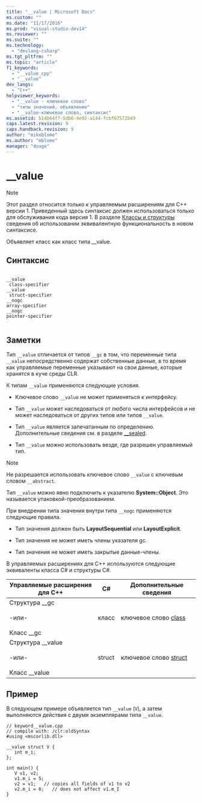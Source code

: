 ```yaml
---
title: "__value | Microsoft Docs"
ms.custom: ""
ms.date: "11/17/2016"
ms.prod: "visual-studio-dev14"
ms.reviewer: ""
ms.suite: ""
ms.technology: 
  - "devlang-csharp"
ms.tgt_pltfrm: ""
ms.topic: "article"
f1_keywords: 
  - "__value_cpp"
  - "__value"
dev_langs: 
  - "C++"
helpviewer_keywords: 
  - "__value - ключевое слово"
  - "типы значений, объявление"
  - "__value-ключевое слово, синтаксис"
ms.assetid: b14b64f7-5db6-4e92-a144-fcbf67572b49
caps.latest.revision: 9
caps.handback.revision: 9
author: "mikeblome"
ms.author: "mblome"
manager: "douge"
---
```

# __value
> [!NOTE]
>  Этот раздел относится только к управляемым расширениям для C\+\+ версии 1. Приведенный здесь синтаксис должен использоваться только для обслуживания кода версия 1. В разделе [Классы и структуры](/visual-cpp/windows/classes-and-structs-cpp-component-extensions) сведения об использовании эквивалентную функциональность в новом синтаксисе.  
  
 Объявляет класс как класс типа \_\_value.  
  
## Синтаксис  
  
```  
  
__value  
 class-specifier  
__value  
 struct-specifier  
__nogc  
array-specifier  
__nogc  
pointer-specifier  
  
```  
  
## Заметки  
 Тип `__value` отличается от типов `__gc` в том, что переменные типа `__value` непосредственно содержат собственные данные, в то время как управляемые переменные указывают на свои данные, которые хранятся в куче среды CLR.  
  
 К типам `__value` применяются следующие условия.  
  
-   Ключевое слово `__value` не может применяться к интерфейсу.  
  
-   Тип `__value` может наследоваться от любого числа интерфейсов и не может наследоваться от других типов или типов `__value`.  
  
-   Тип `__value` является запечатанным по определению. Дополнительные сведения см. в разделе [\_\_sealed](../misc/sealed.md).  
  
-   Тип `__value` можно использовать везде, где разрешен управляемый тип.  
  
> [!NOTE]
>  Не разрешается использовать ключевое слово `__value` с ключевым словом `__abstract`.  
  
 Тип `__value` можно явно подключить к указателю **System::Object**. Это называется упаковкой\-преобразованием.  
  
 При внедрении типа значения внутри типа `__nogc` применяются следующие правила.  
  
-   Тип значения должен быть **LayoutSequential** или **LayoutExplicit**.  
  
-   Тип значения не может иметь члены указателя gc.  
  
-   Тип значения не может иметь закрытые данные\-члены.  
  
 В управляемых расширениях для C\+\+ используются следующие эквиваленты класса C\# и структуры C\#.  
  
|Управляемые расширения для C\+\+|C\#|Дополнительные сведения|  
|--------------------------------------|---------|-----------------------------|  
|Структура \_\_gc<br /><br /> \-или\-<br /><br /> Класс \_\_gc|класс|ключевое слово [class](/dotnet/csharp/language-reference/keywords/class)|  
|Структура \_\_value<br /><br /> \-или\-<br /><br /> Класс \_\_value|struct|ключевое слово [struct](/dotnet/csharp/language-reference/keywords/struct)|  
  
## Пример  
 В следующем примере объявляется тип `__value` \(`V`\), а затем выполняются действия с двумя экземплярами типа `__value`.  
  
```  
// keyword__value.cpp  
// compile with: /clr:oldSyntax  
#using <mscorlib.dll>  
  
__value struct V {   
   int m_i;  
};  
  
int main() {  
   V v1, v2;  
   v1.m_i = 5;  
   v2 = v1;   // copies all fields of v1 to v2  
   v2.m_i = 6;   // does not affect v1.m_I  
}  
```